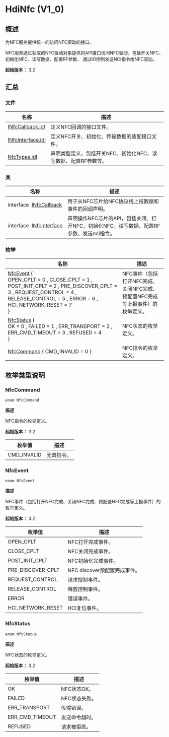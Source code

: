 # HdiNfc (V1_0)


## 概述

为NFC服务提供统一的访问NFC驱动的接口。

NFC服务通过获取的NFC驱动对象提供的API接口访问NFC驱动，包括开关NFC、初始化NFC、读写数据、配置RF参数、 通过IO控制发送NCI指令给NFC驱动。

**起始版本：** 3.2


## 汇总


### 文件

| 名称 | 描述 | 
| -------- | -------- |
| [INfcCallback.idl](_i_nfc_callback_8idl_v10.md) | 定义NFC回调的接口文件。 | 
| [INfcInterface.idl](_i_nfc_interface_8idl_v10.md) | 定义NFC开关、初始化、传输数据的适配接口文件。 | 
| [NfcTypes.idl](_nfc_types_8idl_v10.md) | 声明类型定义，包括开关NFC、初始化NFC、读写数据、配置RF参数等。 | 


### 类

| 名称 | 描述 | 
| -------- | -------- |
| interface&nbsp;&nbsp;[INfcCallback](interface_i_nfc_callback_v10.md) | 用于从NFC芯片给NFC协议栈上报数据和事件的回调声明。 | 
| interface&nbsp;&nbsp;[INfcInterface](interface_i_nfc_interface_v10.md) | 声明操作NFC芯片的API，包括关闭、打开NFC，初始化NFC，读写数据、配置RF参数、发送nci指令。 | 


### 枚举

| 名称 | 描述 | 
| -------- | -------- |
| [NfcEvent](#nfcevent) {<br/>OPEN_CPLT = 0 , CLOSE_CPLT = 1 , POST_INIT_CPLT = 2 , PRE_DISCOVER_CPLT = 3 , REQUEST_CONTROL = 4 , RELEASE_CONTROL = 5 , ERROR = 6 , HCI_NETWORK_RESET = 7<br/>} | NFC事件（包括打开NFC完成、关闭NFC完成、预配置NFC完成等上报事件）的枚举定义。 | 
| [NfcStatus](#nfcstatus) {<br/>OK = 0 , FAILED = 1 , ERR_TRANSPORT = 2 , ERR_CMD_TIMEOUT = 3 , REFUSED = 4<br/>} | NFC状态的枚举定义。 | 
| [NfcCommand](#nfccommand) { CMD_INVALID = 0 } | NFC指令的枚举定义。 | 


## 枚举类型说明


### NfcCommand

```
enum NfcCommand
```

**描述**


NFC指令的枚举定义。

**起始版本：** 3.2

| 枚举值 | 描述 | 
| -------- | -------- |
| CMD_INVALID | 无效指令。 | 


### NfcEvent

```
enum NfcEvent
```

**描述**


NFC事件（包括打开NFC完成、关闭NFC完成、预配置NFC完成等上报事件）的枚举定义。

**起始版本：** 3.2

| 枚举值 | 描述 | 
| -------- | -------- |
| OPEN_CPLT | NFC打开完成事件。 | 
| CLOSE_CPLT | NFC关闭完成事件。 | 
| POST_INIT_CPLT | NFC初始化完成事件。 | 
| PRE_DISCOVER_CPLT | NFC discover预配置完成事件。 | 
| REQUEST_CONTROL | 请求控制事件。 | 
| RELEASE_CONTROL | 释放控制事件。 | 
| ERROR | 错误事件。 | 
| HCI_NETWORK_RESET | HCI复位事件。 | 


### NfcStatus

```
enum NfcStatus
```

**描述**


NFC状态的枚举定义。

**起始版本：** 3.2

| 枚举值 | 描述 | 
| -------- | -------- |
| OK | NFC状态OK。 | 
| FAILED | NFC状态失败。 | 
| ERR_TRANSPORT | 传输错误。 | 
| ERR_CMD_TIMEOUT | 发送命令超时。 | 
| REFUSED | 请求被拒绝。 | 
